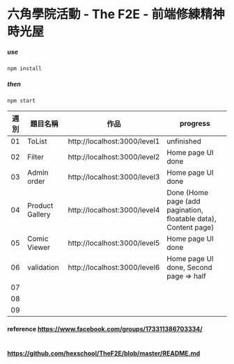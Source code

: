 # 六角學院活動 - The F2E - 前端修練精神時光屋

#####  use
```
npm install
```
#####  then
```
npm start
```

| 週別 | 題目名稱 | 作品 | progress |
| ---- | ------- | ---- | ---- |
| 01 | ToList   | http://localhost:3000/level1 | unfinished  |
| 02 | Filter   | http://localhost:3000/level2 | Home page UI done  |
| 03 | Admin order   | http://localhost:3000/level3 | Home page UI done |
| 04 | Product Gallery   | http://localhost:3000/level4 | Done (Home page (add pagination, floatable data), Content page) |
| 05 | Comic Viewer   | http://localhost:3000/level5 | Home page UI done   |
| 06 | validation   | http://localhost:3000/level6 | Home page UI done, Second page => half   |
| 07 |    |   |   |
| 08 |    |   |   |
| 09 |    |   |   |


####    reference https://www.facebook.com/groups/173311386703334/
####    　 　　 　https://github.com/hexschool/TheF2E/blob/master/README.md
